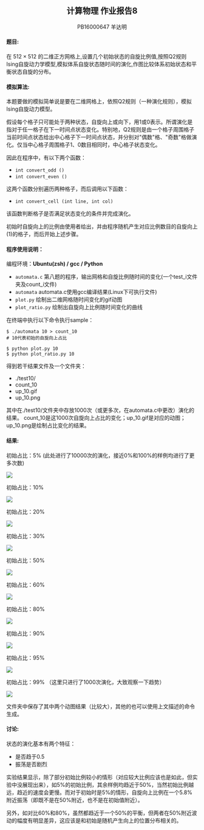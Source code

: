 ## <center>计算物理 作业报告8</center>

<center>PB16000647 羊达明</center>

#### **题目:**

在 $512\times512$ 的二维正方网格上,设置几个初始状态的自旋比例值,按照Q2规则Ising自旋动力学模型,模拟体系自旋状态随时间的演化,作图比较体系初始状态和平衡状态自旋的分布。

#### **模拟算法:**

本题要做的模拟简单说是要在二维网格上，依照Q2规则（一种演化规则），模拟Ising自旋动力模型。

假设每个格子只可能处于两种状态，自旋向上或向下，用1或0表示。所谓演化是指对于任一格子在下一时间点状态变化。特别地，Q2规则是由一个格子周围格子当前时间点状态给出中心格子下一时间点状态，并分别对"偶数"格、"奇数"格做演化。仅当中心格子周围格子1、0数目相同时，中心格子状态变化。

因此在程序中，有以下两个函数：
- ``int convert_odd ()``
- ``int convert_even ()``

这两个函数分别遍历两种格子，而后调用以下函数：
- ``int convert_cell (int line, int col)``

该函数判断格子是否满足状态变化的条件并完成演化。

初始时自旋向上的比例由使用者给出，并由程序随机产生对应比例数目的自旋向上(1)的格子，而后开始上述步骤。

#### **程序使用说明：**

编程环境：**Ubuntu(zsh) / gcc / Python**

- ``automata.c`` 第八题的程序，输出网格和自旋比例随时间的变化(一个test_i文件夹及count_i文件)
- ``automata`` automata.c使用gcc编译结果(Linux下可执行文件)
- ``plot.py`` 绘制出二维网格随时间变化的gif动图
- ``plot_ratio.py`` 绘制出自旋向上比例随时间变化的曲线

在终端中执行以下命令执行sample：

```shell
$ ./automata 10 > count_10
# 10代表初始的自旋向上占比

$ python plot.py 10
$ python plot_ratio.py 10
```
得到若干结果文件及一个文件夹：
- ./test10/
- count_10
- up_10.gif
- up_10.png

其中在./test10/文件夹中存放1000次（或更多次，在automata.c中更改）演化的结果。
count_10是这1000次自旋向上占比的变化；up_10.gif是对应的动图；up_10.png是绘制占比变化的结果。

#### **结果:**

初始占比：5%
(此处进行了10000次的演化，接近0%和100%的样例均进行了更多次数)

![](count_5.png)

初始占比：10%

![](count_10.png)

初始占比：20%

![](count_20.png)

初始占比：30%

![](count_30.png)

初始占比：50%

![](count_50.png)

初始占比：60%

![](count_60.png)

初始占比：80%

![](count_80.png)

初始占比：90%

![](count_90.png)

初始占比：95%

![](count_95.png)

初始占比：99%
（这里只进行了1000次演化，大致观察一下趋势）

![](count_99.png)

文件夹中保存了其中两个动图结果（比较大），其他的也可以使用上文描述的命令生成。

#### **讨论:**

状态的演化基本有两个特征：
- 是否趋于0.5
- 振荡是否剧烈

实验结果显示，除了部分初始比例较小的情形（对应较大比例应该也是如此，但实验中没展现出来），如5%的初始比例，其余样例均趋近于50%，当然初始比例越远，趋近的速度会更慢。而对于初始时是5%的情形，自旋向上比例在一个5.8%附近振荡（即既不是在50%附近，也不是在初始值附近）。

另外，如对比60%和80%，虽然都趋近于一个50%的平衡，但两者在50%附近波动的幅度有明显差异，这应该是和初始是随机产生向上的位置分布相关的。